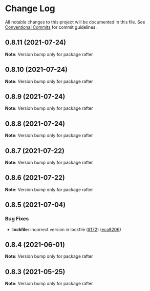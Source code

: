 # Change Log

All notable changes to this project will be documented in this file.
See [Conventional Commits](https://conventionalcommits.org) for commit guidelines.

## 0.8.11 (2021-07-24)

**Note:** Version bump only for package rafter





## 0.8.10 (2021-07-24)

**Note:** Version bump only for package rafter





## 0.8.9 (2021-07-24)

**Note:** Version bump only for package rafter





## 0.8.8 (2021-07-24)

**Note:** Version bump only for package rafter





## 0.8.7 (2021-07-22)

**Note:** Version bump only for package rafter





## 0.8.6 (2021-07-22)

**Note:** Version bump only for package rafter





## 0.8.5 (2021-07-04)


### Bug Fixes

* **lockfile:** incorrect version in lockfile ([#172](https://github.com/rafterjs/rafter/issues/172)) ([eca8206](https://github.com/rafterjs/rafter/commit/eca820680574c45714a5cf56560b5f41a1553fa1))





## 0.8.4 (2021-06-01)

**Note:** Version bump only for package rafter

## 0.8.3 (2021-05-25)

**Note:** Version bump only for package rafter
